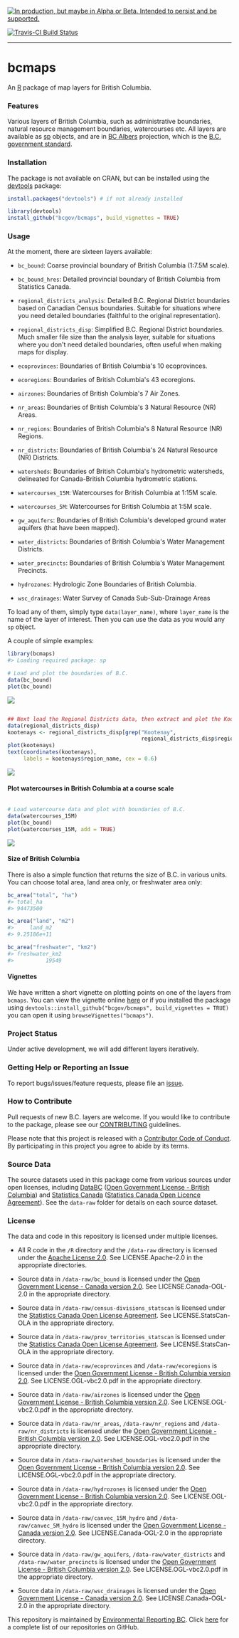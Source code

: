 <!-- README.md is generated from README.Rmd. Please edit that file and re-knit-->
<a rel="Delivery" href="https://github.com/BCDevExchange/docs/blob/master/discussion/projectstates.md"><img alt="In production, but maybe in Alpha or Beta. Intended to persist and be supported." style="border-width:0" src="https://assets.bcdevexchange.org/images/badges/delivery.svg" title="In production, but maybe in Alpha or Beta. Intended to persist and be supported." /></a>

[![Travis-CI Build Status](https://travis-ci.org/bcgov/bcmaps.svg?branch=master)](https://travis-ci.org/bcgov/bcmaps)

------------------------------------------------------------------------

bcmaps
======

An [R](http://r-project.org) package of map layers for British Columbia.

### Features

Various layers of British Columbia, such as administrative boundaries, natural resource management boundaries, watercourses etc. All layers are available as [sp](http://cran.r-project.org/web/packages/sp/index.html) objects, and are in [BC Albers](http://spatialreference.org/ref/epsg/nad83-bc-albers/) projection, which is the [B.C. government standard](https://www.for.gov.bc.ca/hts/risc/pubs/other/mappro/index.htm).

### Installation

The package is not available on CRAN, but can be installed using the [devtools](https://github.com/hadley/devtools) package:

``` r
install.packages("devtools") # if not already installed

library(devtools)
install_github("bcgov/bcmaps", build_vignettes = TRUE)
```

### Usage

At the moment, there are sixteen layers available:

-   `bc_bound`: Coarse provincial boundary of British Columbia (1:7.5M scale).

-   `bc_bound_hres`: Detailed provincial boundary of British Columbia from Statistics Canada.

-   `regional_districts_analysis`: Detailed B.C. Regional District boundaries based on Canadian Census boundaries. Suitable for situations where you need detailed boundaries (faithful to the original representation).

-   `regional_districts_disp`: Simplified B.C. Regional District boundaries. Much smaller file size than the analysis layer, suitable for situations where you don't need detailed boundaries, often useful when making maps for display.

-   `ecoprovinces`: Boundaries of British Columbia's 10 ecoprovinces.

-   `ecoregions`: Boundaries of British Columbia's 43 ecoregions.

-   `airzones`: Boundaries of British Columbia's 7 Air Zones.

-   `nr_areas`: Boundaries of British Columbia's 3 Natural Resource (NR) Areas.

-   `nr_regions`: Boundaries of British Columbia's 8 Natural Resource (NR) Regions.

-   `nr_districts`: Boundaries of British Columbia's 24 Natural Resource (NR) Districts.

-   `watersheds`: Boundaries of British Columbia's hydrometric watersheds, delineated for Canada-British Columbia hydrometric stations.

-   `watercourses_15M`: Watercourses for British Columbia at 1:15M scale.

-   `watercourses_5M`: Watercourses for British Columbia at 1:5M scale.

-   `gw_aquifers`: Boundaries of British Columbia's developed ground water aquifers (that have been mapped).

-   `water_districts`: Boundaries of British Columbia's Water Management Districts.

-   `water_precincts`: Boundaries of British Columbia's Water Management Precincts.

-   `hydrozones`: Hydrologic Zone Boundaries of British Columbia.

-   `wsc_drainages`: Water Survey of Canada Sub-Sub-Drainage Areas

To load any of them, simply type `data(layer_name)`, where `layer_name` is the name of the layer of interest. Then you can use the data as you would any `sp` object.

A couple of simple examples:

``` r
library(bcmaps)
#> Loading required package: sp

# Load and plot the boundaries of B.C.
data(bc_bound)
plot(bc_bound)
```

![](README-plot-maps-1.png)

``` r

## Next load the Regional Districts data, then extract and plot the Kootenays
data(regional_districts_disp)
kootenays <- regional_districts_disp[grep("Kootenay", 
                                          regional_districts_disp$region_name), ]
plot(kootenays)
text(coordinates(kootenays), 
     labels = kootenays$region_name, cex = 0.6)
```

![](README-plot-maps-2.png)

#### Plot watercourses in British Columbia at a course scale

``` r

# Load watercourse data and plot with boundaries of B.C.
data(watercourses_15M)
plot(bc_bound)
plot(watercourses_15M, add = TRUE)
```

![](README-unnamed-chunk-4-1.png)

#### Size of British Columbia

There is also a simple function that returns the size of B.C. in various units. You can choose total area, land area only, or freshwater area only:

``` r
bc_area("total", "ha")
#> total_ha 
#> 94473500

bc_area("land", "m2")
#>     land_m2 
#> 9.25186e+11

bc_area("freshwater", "km2")
#> freshwater_km2 
#>          19549
```

#### Vignettes

We have written a short vignette on plotting points on one of the layers from `bcmaps`. You can view the vignette online [here](/vignettes/add_points.md) or if you installed the package using `devtools::install_github("bcgov/bcmaps", build_vignettes = TRUE)` you can open it using `browseVignettes("bcmaps")`.

### Project Status

Under active development, we will add different layers iteratively.

### Getting Help or Reporting an Issue

To report bugs/issues/feature requests, please file an [issue](https://github.com/bcgov/bcmaps/issues/).

### How to Contribute

Pull requests of new B.C. layers are welcome. If you would like to contribute to the package, please see our [CONTRIBUTING](CONTRIBUTING.md) guidelines.

Please note that this project is released with a [Contributor Code of Conduct](CODE_OF_CONDUCT.md). By participating in this project you agree to abide by its terms.

### Source Data

The source datasets used in this package come from various sources under open licenses, including [DataBC](http://data.gov.bc.ca) ([Open Government License - British Columbia](http://www2.gov.bc.ca/gov/content?id=A519A56BC2BF44E4A008B33FCF527F61)) and [Statistics Canada](http://www.statcan.gc.ca/start-debut-eng.html) ([Statistics Canada Open Licence Agreement](http://www.statcan.gc.ca/eng/reference/licence-eng)). See the `data-raw` folder for details on each source dataset.

### License

The data and code in this repository is licensed under multiple licenses.

-   All R code in the `/R` directory and the `/data-raw` directory is licensed under the [Apache License 2.0](http://www.apache.org/licenses/LICENSE-2.0.html). See LICENSE.Apache-2.0 in the appropriate directories.

-   Source data in `/data-raw/bc_bound` is licensed under the [Open Government License - Canada version 2.0](http://open.canada.ca/en/open-government-licence-canada). See LICENSE.Canada-OGL-2.0 in the appropriate directory.

-   Source data in `/data-raw/census-divisions_statscan` is licensed under the [Statistics Canada Open License Agreement](http://www.statcan.gc.ca/eng/reference/licence-eng). See LICENSE.StatsCan-OLA in the appropriate directory.

-   Source data in `/data-raw/prov_territories_statscan` is licensed under the [Statistics Canada Open License Agreement](http://www.statcan.gc.ca/eng/reference/licence-eng). See LICENSE.StatsCan-OLA in the appropriate directory.

-   Source data in `/data-raw/ecoprovinces` and `/data-raw/ecoregions` is licensed under the [Open Government License - British Columbia version 2.0](http://www2.gov.bc.ca/gov/content?id=A519A56BC2BF44E4A008B33FCF527F61). See LICENSE.OGL-vbc2.0.pdf in the appropriate directory.

-   Source data in `/data-raw/airzones` is licensed under the [Open Government License - British Columbia version 2.0](http://www2.gov.bc.ca/gov/content?id=A519A56BC2BF44E4A008B33FCF527F61). See LICENSE.OGL-vbc2.0.pdf in the appropriate directory.

-   Source data in `/data-raw/nr_areas`, `/data-raw/nr_regions` and `/data-raw/nr_districts` is licensed under the [Open Government License - British Columbia version 2.0](http://www2.gov.bc.ca/gov/content?id=A519A56BC2BF44E4A008B33FCF527F61). See LICENSE.OGL-vbc2.0.pdf in the appropriate directory.

-   Source data in `/data-raw/watershed_boundaries` is licensed under the [Open Government License - British Columbia version 2.0](http://www2.gov.bc.ca/gov/content?id=A519A56BC2BF44E4A008B33FCF527F61). See LICENSE.OGL-vbc2.0.pdf in the appropriate directory.

-   Source data in `/data-raw/hydrozones` is licensed under the [Open Government License - British Columbia version 2.0](http://www2.gov.bc.ca/gov/content?id=A519A56BC2BF44E4A008B33FCF527F61). See LICENSE.OGL-vbc2.0.pdf in the appropriate directory.

-   Source data in `/data-raw/canvec_15M_hydro` and `/data-raw/canvec_5M_hydro` is licensed under the [Open Government License - Canada version 2.0](http://open.canada.ca/en/open-government-licence-canada). See LICENSE.Canada-OGL-2.0 in the appropriate directory.

-   Source data in `/data-raw/gw_aquifers`, `/data-raw/water_districts` and `/data-raw/water_precincts` is licensed under the [Open Government License - British Columbia version 2.0](http://www2.gov.bc.ca/gov/content?id=A519A56BC2BF44E4A008B33FCF527F61). See LICENSE.OGL-vbc2.0.pdf in the appropriate directory.

-   Source data in `/data-raw/wsc_drainages` is licensed under the [Open Government License - Canada version 2.0](http://open.canada.ca/en/open-government-licence-canada). See LICENSE.Canada-OGL-2.0 in the appropriate directory.

This repository is maintained by [Environmental Reporting BC](http://www2.gov.bc.ca/gov/content?id=FF80E0B985F245CEA62808414D78C41B). Click [here](https://github.com/bcgov/EnvReportBC-RepoList) for a complete list of our repositories on GitHub.
